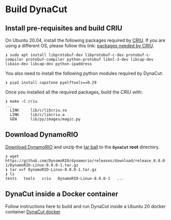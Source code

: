 # Build DynaCut

## Install pre-requisites and build CRIU
On Ubuntu 20.04, install the following packages required by [CRIU](https://criu.org/Installation). If you are using a different OS, please follow this link: [packages needed by CRIU](https://criu.org/Installation).
```
❯ sudo apt install libprotobuf-dev libprotobuf-c-dev protobuf-c-compiler protobuf-compiler python-protobuf libnl-3-dev libcap-dev libaio-dev libcap-dev python-ipaddress
```

You also need to install the following python modules required by DynaCut:
```
❯ pip2 install capstone pyelftools==0.29
```

Once you installed all the required packages, build the CRIU with:
```
❯ make -C criu
...
  LINK     lib/c/libcriu.so
  LINK     lib/c/libcriu.a
  GEN      lib/py/images/magic.py
```

## Download DynamoRIO
[Download DynamoRIO](https://dynamorio.org/page_releases.html) and unzip the [tar ball](https://github.com/DynamoRIO/dynamorio/releases/download/release_8.0.0-1/DynamoRIO-Linux-8.0.0-1.tar.gz) to the **`DynaCut` root** directory.

```
❯ wget https://github.com/DynamoRIO/dynamorio/releases/download/release_8.0.0-1/DynamoRIO-Linux-8.0.0-1.tar.gz
❯ tar xvf DynamoRIO-Linux-8.0.0-1.tar.gz
❯ ls
tests   tools   criu   DynamoRIO-Linux-8.0.0-1   ...
```

## DynaCut inside a Docker container

Follow instructions here to build and run DynaCut inside a Ubuntu 20 docker container [DynaCut docker](https://github.com/ssrg-vt/DynaCut/blob/main/docs/docker-build.md)
